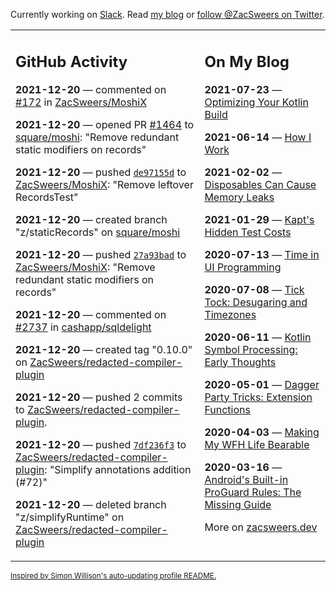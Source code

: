 Currently working on [Slack](https://slack.com/). Read [my blog](https://zacsweers.dev/) or [follow @ZacSweers on Twitter](https://twitter.com/ZacSweers).

<table><tr><td valign="top" width="60%">

## GitHub Activity
<!-- githubActivity starts -->
**2021-12-20** — commented on [#172](https://github.com/ZacSweers/MoshiX/issues/172#issuecomment-998329581) in [ZacSweers/MoshiX](https://api.github.com/repos/ZacSweers/MoshiX)

**2021-12-20** — opened PR [#1464](https://api.github.com/repos/square/moshi/pulls/1464) to [square/moshi](https://api.github.com/repos/square/moshi): "Remove redundant static modifiers on records"

**2021-12-20** — pushed [`de97155d`](https://github.com/ZacSweers/MoshiX/commit/de97155dfbef2acb8622b2ba401b9e899e9f562e) to [ZacSweers/MoshiX](https://api.github.com/repos/ZacSweers/MoshiX): "Remove leftover RecordsTest"

**2021-12-20** — created branch "z/staticRecords" on [square/moshi](https://api.github.com/repos/square/moshi)

**2021-12-20** — pushed [`27a93bad`](https://github.com/ZacSweers/MoshiX/commit/27a93badcefaaa794d883fcfa32e8f94374f08de) to [ZacSweers/MoshiX](https://api.github.com/repos/ZacSweers/MoshiX): "Remove redundant static modifiers on records"

**2021-12-20** — commented on [#2737](https://github.com/cashapp/sqldelight/pull/2737#issuecomment-998291962) in [cashapp/sqldelight](https://api.github.com/repos/cashapp/sqldelight)

**2021-12-20** — created tag "0.10.0" on [ZacSweers/redacted-compiler-plugin](https://api.github.com/repos/ZacSweers/redacted-compiler-plugin)

**2021-12-20** — pushed 2 commits to [ZacSweers/redacted-compiler-plugin](https://api.github.com/repos/ZacSweers/redacted-compiler-plugin).

**2021-12-20** — pushed [`7df236f3`](https://github.com/ZacSweers/redacted-compiler-plugin/commit/7df236f3afebd636d443cd8217535a6be71861c4) to [ZacSweers/redacted-compiler-plugin](https://api.github.com/repos/ZacSweers/redacted-compiler-plugin): "Simplify annotations addition (#72)"

**2021-12-20** — deleted branch "z/simplifyRuntime" on [ZacSweers/redacted-compiler-plugin](https://api.github.com/repos/ZacSweers/redacted-compiler-plugin)
<!-- githubActivity ends -->
</td><td valign="top" width="40%">

## On My Blog
<!-- blog starts -->
**2021-07-23** — [Optimizing Your Kotlin Build](https://www.zacsweers.dev/optimizing-your-kotlin-build/)

**2021-06-14** — [How I Work](https://www.zacsweers.dev/how-i-work/)

**2021-02-02** — [Disposables Can Cause Memory Leaks](https://www.zacsweers.dev/disposables-can-cause-memory-leaks/)

**2021-01-29** — [Kapt's Hidden Test Costs](https://www.zacsweers.dev/kapts-hidden-test-costs/)

**2020-07-13** — [Time in UI Programming](https://www.zacsweers.dev/time-in-ui/)

**2020-07-08** — [Tick Tock: Desugaring and Timezones](https://www.zacsweers.dev/ticktock-desugaring-timezones/)

**2020-06-11** — [Kotlin Symbol Processing: Early Thoughts](https://www.zacsweers.dev/kotlin-symbol-processor-early-thoughts/)

**2020-05-01** — [Dagger Party Tricks: Extension Functions](https://www.zacsweers.dev/dagger-party-tricks-extension-functions/)

**2020-04-03** — [Making My WFH Life Bearable](https://www.zacsweers.dev/making-wfh-life-bearable/)

**2020-03-16** — [Android's Built-in ProGuard Rules: The Missing Guide](https://www.zacsweers.dev/android-proguard-rules/)
<!-- blog ends -->
More on [zacsweers.dev](https://zacsweers.dev/)
</td></tr></table>

<sub><a href="https://simonwillison.net/2020/Jul/10/self-updating-profile-readme/">Inspired by Simon Willison's auto-updating profile README.</a></sub>